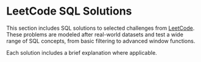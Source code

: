 # LeetCode SQL Solutions

This section includes SQL solutions to selected challenges from [LeetCode](https://leetcode.com/problemset/database/). These problems are modeled after real-world datasets and test a wide range of SQL concepts, from basic filtering to advanced window functions.

Each solution includes a brief explanation where applicable.
